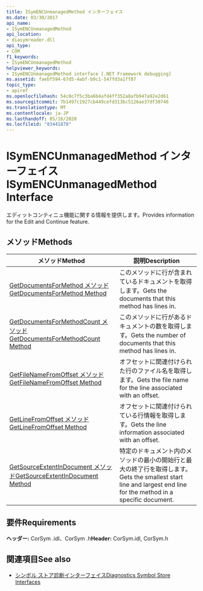```yaml
---
title: ISymENCUnmanagedMethod インターフェイス
ms.date: 03/30/2017
api_name:
- ISymENCUnmanagedMethod
api_location:
- diasymreader.dll
api_type:
- COM
f1_keywords:
- ISymENCUnmanagedMethod
helpviewer_keywords:
- ISymENCUnmanagedMethod interface [.NET Framework debugging]
ms.assetid: faebf594-67d5-4abf-b9c1-547fd3a1ff87
topic_type:
- apiref
ms.openlocfilehash: 54c8c7f5c3ba6b4afd4ff352a8afb947a92e2d61
ms.sourcegitcommit: 7b1497c1927cb449cefd313bc5126ae37df30746
ms.translationtype: MT
ms.contentlocale: ja-JP
ms.lasthandoff: 05/16/2020
ms.locfileid: "83441878"
---
```

# <a name="isymencunmanagedmethod-interface"></a><span data-ttu-id="919ef-102">ISymENCUnmanagedMethod インターフェイス</span><span class="sxs-lookup"><span data-stu-id="919ef-102">ISymENCUnmanagedMethod Interface</span></span>
<span data-ttu-id="919ef-103">エディットコンティニュ機能に関する情報を提供します。</span><span class="sxs-lookup"><span data-stu-id="919ef-103">Provides information for the Edit and Continue feature.</span></span>  
  
## <a name="methods"></a><span data-ttu-id="919ef-104">メソッド</span><span class="sxs-lookup"><span data-stu-id="919ef-104">Methods</span></span>  
  
|<span data-ttu-id="919ef-105">メソッド</span><span class="sxs-lookup"><span data-stu-id="919ef-105">Method</span></span>|<span data-ttu-id="919ef-106">説明</span><span class="sxs-lookup"><span data-stu-id="919ef-106">Description</span></span>|  
|------------|-----------------|  
|[<span data-ttu-id="919ef-107">GetDocumentsForMethod メソッド</span><span class="sxs-lookup"><span data-stu-id="919ef-107">GetDocumentsForMethod Method</span></span>](isymencunmanagedmethod-getdocumentsformethod-method.md)|<span data-ttu-id="919ef-108">このメソッドに行が含まれているドキュメントを取得します。</span><span class="sxs-lookup"><span data-stu-id="919ef-108">Gets the documents that this method has lines in.</span></span>|  
|[<span data-ttu-id="919ef-109">GetDocumentsForMethodCount メソッド</span><span class="sxs-lookup"><span data-stu-id="919ef-109">GetDocumentsForMethodCount Method</span></span>](isymencunmanagedmethod-getdocumentsformethodcount-method.md)|<span data-ttu-id="919ef-110">このメソッドに行があるドキュメントの数を取得します。</span><span class="sxs-lookup"><span data-stu-id="919ef-110">Gets the number of documents that this method has lines in.</span></span>|  
|[<span data-ttu-id="919ef-111">GetFileNameFromOffset メソッド</span><span class="sxs-lookup"><span data-stu-id="919ef-111">GetFileNameFromOffset Method</span></span>](isymencunmanagedmethod-getfilenamefromoffset-method.md)|<span data-ttu-id="919ef-112">オフセットに関連付けられた行のファイル名を取得します。</span><span class="sxs-lookup"><span data-stu-id="919ef-112">Gets the file name for the line associated with an offset.</span></span>|  
|[<span data-ttu-id="919ef-113">GetLineFromOffset メソッド</span><span class="sxs-lookup"><span data-stu-id="919ef-113">GetLineFromOffset Method</span></span>](isymencunmanagedmethod-getlinefromoffset-method.md)|<span data-ttu-id="919ef-114">オフセットに関連付けられている行情報を取得します。</span><span class="sxs-lookup"><span data-stu-id="919ef-114">Gets the line information associated with an offset.</span></span>|  
|[<span data-ttu-id="919ef-115">GetSourceExtentInDocument メソッド</span><span class="sxs-lookup"><span data-stu-id="919ef-115">GetSourceExtentInDocument Method</span></span>](isymencunmanagedmethod-getsourceextentindocument-method.md)|<span data-ttu-id="919ef-116">特定のドキュメント内のメソッドの最小の開始行と最大の終了行を取得します。</span><span class="sxs-lookup"><span data-stu-id="919ef-116">Gets the smallest start line and largest end line for the method in a specific document.</span></span>|  
  
## <a name="requirements"></a><span data-ttu-id="919ef-117">要件</span><span class="sxs-lookup"><span data-stu-id="919ef-117">Requirements</span></span>  
 <span data-ttu-id="919ef-118">**ヘッダー:** CorSym .idl、CorSym .h</span><span class="sxs-lookup"><span data-stu-id="919ef-118">**Header:** CorSym.idl, CorSym.h</span></span>  
  
## <a name="see-also"></a><span data-ttu-id="919ef-119">関連項目</span><span class="sxs-lookup"><span data-stu-id="919ef-119">See also</span></span>

- [<span data-ttu-id="919ef-120">シンボル ストア診断インターフェイス</span><span class="sxs-lookup"><span data-stu-id="919ef-120">Diagnostics Symbol Store Interfaces</span></span>](diagnostics-symbol-store-interfaces.md)
